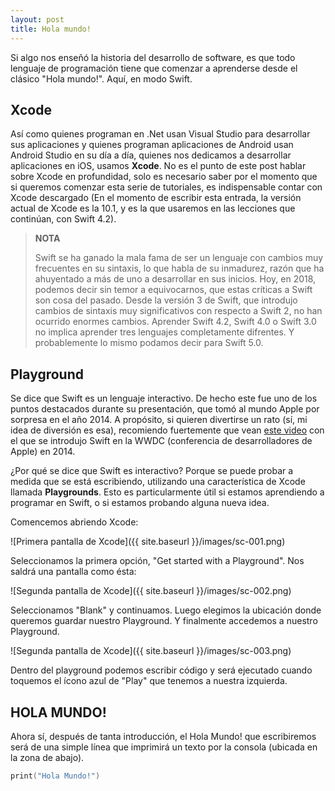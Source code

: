 ```yaml
---
layout: post
title: Hola mundo!
---
```


Si algo nos enseñó la historia del desarrollo de software, es que todo lenguaje de programación tiene que comenzar a aprenderse desde el clásico "Hola mundo!". Aquí, en modo Swift.

## Xcode

Así como quienes programan en .Net usan Visual Studio para desarrollar sus aplicaciones y quienes programan aplicaciones de Android usan Android Studio en su día a día, quienes nos dedicamos a desarrollar aplicaciones en iOS, usamos **Xcode**. No es el punto de este post hablar sobre Xcode en profundidad, solo es necesario saber por el momento que si queremos comenzar esta serie de tutoriales, es indispensable contar con Xcode descargado (En el momento de escribir esta entrada, la versión actual de Xcode es la 10.1, y es la que usaremos en las lecciones que continúan, con Swift 4.2).

> **NOTA**
> 
> Swift se ha ganado la mala fama de ser un lenguaje con cambios muy frecuentes en su sintaxis, lo que habla de su inmadurez, razón que ha ahuyentado a más de uno a desarrollar en sus inicios. Hoy, en 2018, podemos decir sin temor a equivocarnos, que estas críticas a Swift son cosa del pasado. Desde la versión 3 de Swift, que introdujo cambios de sintaxis muy significativos con respecto a Swift 2, no han ocurrido enormes cambios. Aprender Swift 4.2, Swift 4.0 o Swift 3.0 no implica aprender tres lenguajes completamente difrentes. Y probablemente lo mismo podamos decir para Swift 5.0.

## Playground

Se dice que Swift es un lenguaje interactivo. De hecho este fue uno de los puntos destacados durante su presentación, que tomó al mundo Apple por sorpresa en el año 2014. A propósito, si quieren divertirse un rato (sí, mi idea de diversión es esa), recomiendo fuertemente que vean [este video](https://www.youtube.com/watch?v=MO7Ta0DvEWA) con el que se introdujo Swift en la WWDC (conferencia de desarrolladores de Apple) en 2014.

¿Por qué se dice que Swift es interactivo? Porque se puede probar a medida que se está escribiendo, utilizando una característica de Xcode llamada **Playgrounds**. Esto es particularmente útil si estamos aprendiendo a programar en Swift, o si estamos probando alguna nueva idea.

Comencemos abriendo Xcode:

![Primera pantalla de Xcode]({{ site.baseurl }}/images/sc-001.png)

Seleccionamos la primera opción, "Get started with a Playground". Nos saldrá una pantalla como ésta:

![Segunda pantalla de Xcode]({{ site.baseurl }}/images/sc-002.png)

Seleccionamos "Blank" y continuamos. Luego elegimos la ubicación donde queremos guardar nuestro Playground. Y finalmente accedemos a nuestro Playground.

![Segunda pantalla de Xcode]({{ site.baseurl }}/images/sc-003.png)

Dentro del playground podemos escribir código y será ejecutado cuando toquemos el ícono azul de "Play" que tenemos a nuestra izquierda.

## HOLA MUNDO!

Ahora sí, después de tanta introducción, el Hola Mundo! que escribiremos será de una simple línea que imprimirá un texto por la consola (ubicada en la zona de abajo).

```swift
print("Hola Mundo!")
```